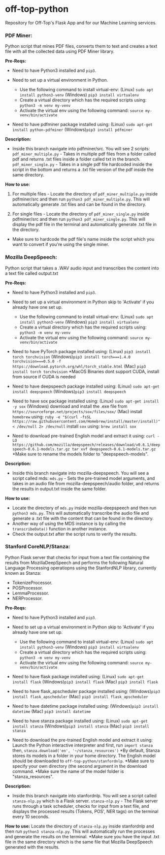 # off-top-python
Repository for Off-Top's Flask App and for our Machine Learning services.

### PDF Miner:
Python script that mines PDF files, converts them to text and creates a text file with all the collected data using PDF Miner library.

**Pre-Reqs:**
- Need to have Python3 installed and `pip3`.

- Need to set up a virtual environment in Python.
  - Use the following command to install virtual-env: 
   (Linux) `sudo apt install python3-venv`
   (Windows) `pip3 install virtualenv`
  - Create a virtual directory which has the required scripts using: `python3 -m venv my-venv`
  - Activate the virtual env using the following command: `source my-venv/bin/activate`

- Need to have pdfminer package installed using:
   (Linux) `sudo apt-get install python-pdfminer`
   (Windows)`pip3 install pdfminer`

**Description:**
- Inside this branch navigate into pdfminer/src. You will see 2 scripts:
  `pdf_miner_multiple.py` - Takes in multiple pdf files from a folder called pdf and returns .txt files inside a folder called txt in the branch.
  `pdf_miner_single.py` - Takes in a single pdf file hardcoded inside the script in the bottom and returns a .txt file version of the pdf inside the same directory.

**How to use:**
1. For multiple files - Locate the directory of `pdf_miner_multiple.py` inside pdfminer/src and then run `python3 pdf_miner_multiple.py`. This will automatically generate .txt files and can be found in the directory.

2. For single files - Locate the directory of `pdf_miner_single.py` inside pdfminer/src and then run `python3 pdf_miner_single.py`. This will display the pdf file in the terminal and automatically generate .txt file in the directory.
- Make sure to hardcode the pdf file's name inside the script which you want to convert if you're using the single miner.

### Mozilla DeepSpeech:
Python script that takes a .WAV audio input and transcribes the content into a text file called output.txt

**Pre-Reqs:**
- Need to have Python3 installed and `pip3`.

- Need to set up a virtual environment in Python skip to 'Activate' if you already have one set up.
  - Use the following command to install virtual-env: 
   (Linux) `sudo apt install python3-venv`
   (Windows) `pip3 install virtualenv`
  - Create a virtual directory which has the required scripts using: `python3 -m venv my-venv`
  - Activate the virtual env using the following command: `source my-venv/bin/activate`


- Need to have PyTorch package installed using:
   (Linux) `pip3 install torch torchvision`
   (Windows)`pip3 install torch===1.4.0 torchvision===0.5.0 -f https://download.pytorch.org/whl/torch_stable.html`
   (Mac) `pip3 install torch torchvision` *MacOS Binaries dont support CUDA, install from source if CUDA is needed

- Need to have deepspeech package installed using:
   (Linux) `sudo apt-get install deepspeech`
   (Windows)`pip3 install deepspeech`

- Need to have sox package installed using:
   (Linux) `sudo apt-get install -y sox`
   (Windows) download and install the .exe file from `https://sourceforge.net/projects/sox/files/sox/`
   (Mac) install `homebrew` using: `ruby -e "$(curl -fsSL https://raw.githubusercontent.com/Homebrew/install/master/install)" < /dev/null 2> /dev/null`
		 install `sox` using: `brew install sox`
   
- Need to download pre-trained English model and extract it using:
	`curl -LO https://github.com/mozilla/deepspeech/releases/download/v0.6.1/deepspeech-0.6.1-models.tar.gz tar xvf deepspeech-0.6.1-models.tar.gz`
	*Make sure to rename the models folder to "deepspeech-models".

**Description:**
- Inside this branch navigate into mozilla-deepspeech. You will see a script called mds:
  `mds.py` - Sets the pre-trained model arguments, and takes in an audio file from mozilla-deepspeech/audio folder, and returns the results in output.txt inside the same folder.

**How to use:**
- Locate the directory of `mds.py` inside mozilla-deepspeech and then run `python3 mds.py`. This will automatically transcribe the audio file and generate a .txt file with the content that can be found in the directory.
- Another way of using the MDS instance is by calling the `transcribeData()` function in another instance.
- Check the output.txt after the script runs to verify the results.

### Stanford CoreNLP/Stanza:
Python Flask server that checks for input from a text file containing the results from MozillaDeepSpeech and performs the following Natural Language Processing operatiopns using the StanfordNLP library, currently known as Stanza:
- TokenizeProcessor.
- POSProcessor.
- LemmaProcessor.
- NERProcessor.

**Pre-Reqs:**
- Need to have Python3 installed and `pip3`.

- Need to set up a virtual environment in Python skip to 'Activate' if you already have one set up.
  - Use the following command to install virtual-env: 
   (Linux) `sudo apt install python3-venv`
   (Windows) `pip3 install virtualenv`
  - Create a virtual directory which has the required scripts using: `python3 -m venv my-venv`
  - Activate the virtual env using the following command: `source my-venv/bin/activate`
   
- Need to have flask package installed using:
   (Linux) `sudo apt-get install flask`
   (Windows)`pip3 install flask`
   (Mac) `pip3 install flask`

- Need to have flask_apscheduler package installed using:
   (Windows)`pip3 install flask_apscheduler`
   (Mac) `pip3 install flask_apscheduler`

- Need to have datetime package installed using:
   (Windows)`pip3 install datetime`
   (Mac) `pip3 install datetime`

- Need to have stanza package installed using:
   (Linux) `sudo apt-get install stanza`
   (Windows)`pip3 install stanza`
   (Mac) `pip3 install stanza`

- Need to download the pre-trained English model and extract it using:
	Launch the Python interactive interpreter and first, run `import stanza` then, `stanza.download('en', '~/stanza_resources')`
	*By default, Stanza stores its models in a folder in your home directory. The English model should be downloaded to `off-top-python/stanfordnlp`.
	*Make sure to specify your own directory (the second argument in the download command.
	*Make sure the name of the model folder is "stanza_resources".

**Description:**
- Inside this branch navigate into stanfordnlp. You will see a script called `stanza-nlp.py` which is a Flask server.
`stanza-nlp.py` - The Flask server runs through a task scheduler, checks for input from a text file, and displays the processed results (Tokens, POS', NER tags) on the terminal every 10 seconds.

**How to use:**
Locate the directory of `stanza-nlp.py` inside stanfordnlp and then run `python3 stanza-nlp.py`. This will automatically run the processes and generate the results on the terminal.
*Make sure you have the input .txt file in the same directory which is the same file that Mozilla DeepSpeech generated with the results.